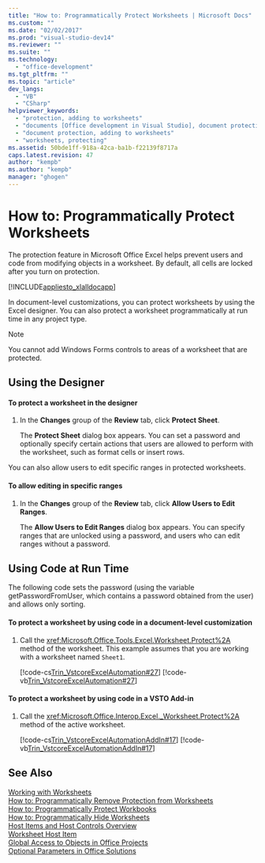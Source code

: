```yaml
---
title: "How to: Programmatically Protect Worksheets | Microsoft Docs"
ms.custom: ""
ms.date: "02/02/2017"
ms.prod: "visual-studio-dev14"
ms.reviewer: ""
ms.suite: ""
ms.technology: 
  - "office-development"
ms.tgt_pltfrm: ""
ms.topic: "article"
dev_langs: 
  - "VB"
  - "CSharp"
helpviewer_keywords: 
  - "protection, adding to worksheets"
  - "documents [Office development in Visual Studio], document protection"
  - "document protection, adding to worksheets"
  - "worksheets, protecting"
ms.assetid: 50bde1ff-918a-42ca-ba1b-f22139f8717a
caps.latest.revision: 47
author: "kempb"
ms.author: "kempb"
manager: "ghogen"
---
```

# How to: Programmatically Protect Worksheets
  The protection feature in Microsoft Office Excel helps prevent users and code from modifying objects in a worksheet. By default, all cells are locked after you turn on protection.  
  
 [!INCLUDE[appliesto_xlalldocapp](../vsto/includes/appliesto-xlalldocapp-md.md)]  
  
 In document-level customizations, you can protect worksheets by using the Excel designer. You can also protect a worksheet programmatically at run time in any project type.  
  
> [!NOTE]  
>  You cannot add Windows Forms controls to areas of a worksheet that are protected.  
  
## Using the Designer  
  
#### To protect a worksheet in the designer  
  
1.  In the **Changes** group of the **Review** tab, click **Protect Sheet**.  
  
     The **Protect Sheet** dialog box appears. You can set a password and optionally specify certain actions that users are allowed to perform with the worksheet, such as format cells or insert rows.  
  
 You can also allow users to edit specific ranges in protected worksheets.  
  
#### To allow editing in specific ranges  
  
1.  In the **Changes** group of the **Review** tab, click **Allow Users to Edit Ranges**.  
  
     The **Allow Users to Edit Ranges** dialog box appears. You can specify ranges that are unlocked using a password, and users who can edit ranges without a password.  
  
## Using Code at Run Time  
 The following code sets the password (using the variable getPasswordFromUser, which contains a password obtained from the user) and allows only sorting.  
  
#### To protect a worksheet by using code in a document-level customization  
  
1.  Call the <xref:Microsoft.Office.Tools.Excel.Worksheet.Protect%2A> method of the worksheet. This example assumes that you are working with a worksheet named `Sheet1`.  
  
     [!code-cs[Trin_VstcoreExcelAutomation#27](../vsto/codesnippet/CSharp/Trin_VstcoreExcelAutomationCS/Sheet1.cs#27)]
     [!code-vb[Trin_VstcoreExcelAutomation#27](../vsto/codesnippet/VisualBasic/Trin_VstcoreExcelAutomation/Sheet1.vb#27)]  
  
#### To protect a worksheet by using code in a VSTO Add-in  
  
1.  Call the <xref:Microsoft.Office.Interop.Excel._Worksheet.Protect%2A> method of the active worksheet.  
  
     [!code-cs[Trin_VstcoreExcelAutomationAddIn#17](../vsto/codesnippet/CSharp/trin_vstcoreexcelautomationaddin/ThisAddIn.cs#17)]
     [!code-vb[Trin_VstcoreExcelAutomationAddIn#17](../vsto/codesnippet/VisualBasic/trin_vstcoreexcelautomationaddin/ThisAddIn.vb#17)]  
  
## See Also  
 [Working with Worksheets](../vsto/working-with-worksheets.md)   
 [How to: Programmatically Remove Protection from Worksheets](../vsto/how-to-programmatically-remove-protection-from-worksheets.md)   
 [How to: Programmatically Protect Workbooks](../vsto/how-to-programmatically-protect-workbooks.md)   
 [How to: Programmatically Hide Worksheets](../vsto/how-to-programmatically-hide-worksheets.md)   
 [Host Items and Host Controls Overview](../vsto/host-items-and-host-controls-overview.md)   
 [Worksheet Host Item](../vsto/worksheet-host-item.md)   
 [Global Access to Objects in Office Projects](../vsto/global-access-to-objects-in-office-projects.md)   
 [Optional Parameters in Office Solutions](../vsto/optional-parameters-in-office-solutions.md)  
  
  